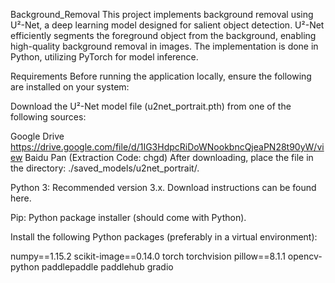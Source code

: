 Background_Removal
This project implements background removal using U²-Net, a deep learning model designed for salient object detection. U²-Net efficiently segments the foreground object from the background, enabling high-quality background removal in images. The implementation is done in Python, utilizing PyTorch for model inference.

Requirements
Before running the application locally, ensure the following are installed on your system:

Download the U²-Net model file (u2net_portrait.pth) from one of the following sources:

Google Drive 
https://drive.google.com/file/d/1IG3HdpcRiDoWNookbncQjeaPN28t90yW/view
Baidu Pan (Extraction Code: chgd)
After downloading, place the file in the directory: ./saved_models/u2net_portrait/.

Python 3: Recommended version 3.x. Download instructions can be found here.

Pip: Python package installer (should come with Python).

Install the following Python packages (preferably in a virtual environment):

numpy==1.15.2
scikit-image==0.14.0
torch
torchvision
pillow==8.1.1
opencv-python
paddlepaddle
paddlehub
gradio
